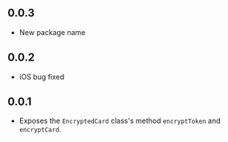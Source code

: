 ## 0.0.3

* New package name

## 0.0.2

* iOS bug fixed 

## 0.0.1

* Exposes the `EncryptedCard` class's method `encryptToken` and `encryptCard`.
